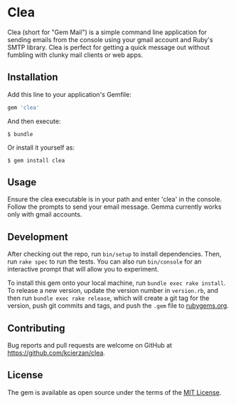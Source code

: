 # Clea

Clea (short for "Gem Mail") is a simple command line application for sending emails from the console using your gmail account and Ruby's SMTP library. Clea is perfect for getting a quick message out without fumbling with clunky mail clients or web apps.

## Installation

Add this line to your application's Gemfile:

```ruby
gem 'clea'
```

And then execute:

    $ bundle

Or install it yourself as:

    $ gem install clea

## Usage

Ensure the clea executable is in your path and enter 'clea' in the console. Follow the prompts to send your email message. Gemma currently works only with gmail accounts.

## Development

After checking out the repo, run `bin/setup` to install dependencies. Then, run `rake spec` to run the tests. You can also run `bin/console` for an interactive prompt that will allow you to experiment.

To install this gem onto your local machine, run `bundle exec rake install`. To release a new version, update the version number in `version.rb`, and then run `bundle exec rake release`, which will create a git tag for the version, push git commits and tags, and push the `.gem` file to [rubygems.org](https://rubygems.org).

## Contributing

Bug reports and pull requests are welcome on GitHub at https://github.com/kcierzan/clea.


## License

The gem is available as open source under the terms of the [MIT License](http://opensource.org/licenses/MIT).


